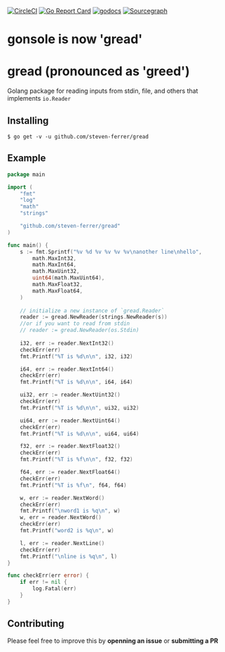 [![CircleCI](https://circleci.com/gh/steven-ferrer/gread.svg?style=svg)](https://circleci.com/gh/steven-ferrer/gread)
[![Go Report Card](https://goreportcard.com/badge/github.com/steven-ferrer/gread)](https://goreportcard.com/report/github.com/steven-ferrer/gread) [![godocs](https://godoc.org/github.com/steven-ferrer/gread?status.svg)](https://godoc.org/github.com/steven-ferrer/gread) 
[![Sourcegraph](https://sourcegraph.com/github.com/steven-ferrer/gread/-/badge.svg)](https://sourcegraph.com/github.com//steven-ferrer/gread?badge)

# gonsole is now 'gread'

# gread (pronounced as 'greed')
Golang package for reading inputs from stdin, file, and others that implements `io.Reader`

## Installing

`$ go get -v -u github.com/steven-ferrer/gread `

## Example

```go
package main

import (
    "fmt"
    "log"
    "math"
    "strings"

    "github.com/steven-ferrer/gread"
)

func main() {
    s := fmt.Sprintf("%v %d %v %v %v %v\nanother line\nhello",
        math.MaxInt32,
        math.MaxInt64,
        math.MaxUint32,
        uint64(math.MaxUint64),
        math.MaxFloat32,
        math.MaxFloat64,
    )
    
    // initialize a new instance of `gread.Reader`
    reader := gread.NewReader(strings.NewReader(s))
    //or if you want to read from stdin
    // reader := gread.NewReader(os.Stdin)
    
    i32, err := reader.NextInt32()
    checkErr(err)
    fmt.Printf("%T is %d\n\n", i32, i32)

    i64, err := reader.NextInt64()
    checkErr(err)
    fmt.Printf("%T is %d\n\n", i64, i64)

    ui32, err := reader.NextUint32()
    checkErr(err)
    fmt.Printf("%T is %d\n\n", ui32, ui32)

    ui64, err := reader.NextUint64()
    checkErr(err)
    fmt.Printf("%T is %d\n\n", ui64, ui64)

    f32, err := reader.NextFloat32()
    checkErr(err)
    fmt.Printf("%T is %f\n\n", f32, f32)

    f64, err := reader.NextFloat64()
    checkErr(err)
    fmt.Printf("%T is %f\n", f64, f64)

    w, err := reader.NextWord()
    checkErr(err)
    fmt.Printf("\nword1 is %q\n", w)
    w, err = reader.NextWord()
    checkErr(err)
    fmt.Printf("word2 is %q\n", w)

    l, err := reader.NextLine()
    checkErr(err)
    fmt.Printf("\nline is %q\n", l)
}

func checkErr(err error) {
    if err != nil {
        log.Fatal(err)
    }
}
```

## Contributing

Please feel free to improve this by **openning an issue** or **submitting a PR**
